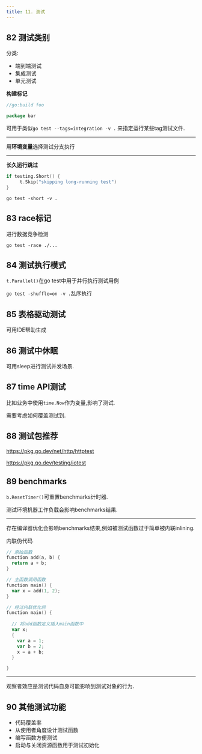 ```yaml
---
title: 11. 测试
---
```


## 82 测试类别

分类:

- 端到端测试
- 集成测试
- 单元测试


**构建标记**

```go
//go:build foo

package bar
```

可用于类似`go test --tags=integration -v .` 来指定运行某些tag测试文件.

---

用**环境变量**选择测试分支执行

---

**长久运行跳过**


```go
if testing.Short() {
	 t.Skip("skipping long-running test") 
}
```

`go test -short -v .`

## 83 race标记
进行数据竞争检测
```shell
go test -race ./...
```
## 84 测试执行模式

`t.Parallel()`在go test中用于并行执行测试用例

`go test -shuffle=on -v .`乱序执行

## 85 表格驱动测试
可用IDE帮助生成

## 86 测试中休眠

可用sleep进行测试并发场景.
## 87 time API测试
比如业务中使用`time.Now`作为变量,影响了测试.

需要考虑如何覆盖测试到.
## 88 测试包推荐
https://pkg.go.dev/net/http/httptest

https://pkg.go.dev/testing/iotest
## 89 benchmarks
`b.ResetTimer()`可重置benchmarks计时器.

测试环境机器工作负载会影响benchmarks结果.

---

存在编译器优化会影响benchmarks结果,例如被测试函数过于简单被内联inlining.

内联伪代码
```go
// 原始函数
function add(a, b) {
  return a + b;
}

// 主函数调用函数
function main() {
  var x = add(1, 2);
}

// 经过内联优化后
function main() {
  
  // 将add函数定义插入main函数中
  var x; 
  {
    var a = 1;
    var b = 2;  
    x = a + b;
  }

}
```

---

观察者效应是测试代码自身可能影响到测试对象的行为.

## 90 其他测试功能

- 代码覆盖率
- 从使用者角度设计测试函数
- 编写函数方便测试
- 启动与关闭资源函数用于测试初始化